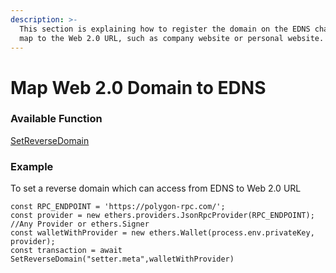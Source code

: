 ```yaml
---
description: >-
  This section is explaining how to register the domain on the EDNS chain(s) to
  map to the Web 2.0 URL, such as company website or personal website.
---
```


# Map Web 2.0 Domain to EDNS

### Available Function

[SetReverseDomain](setreversedomain.md)



### Example

To set a reverse domain which can access from EDNS to Web 2.0 URL

```
const RPC_ENDPOINT = 'https://polygon-rpc.com/';
const provider = new ethers.providers.JsonRpcProvider(RPC_ENDPOINT);
//Any Provider or ethers.Signer
const walletWithProvider = new ethers.Wallet(process.env.privateKey, provider);
const transaction = await SetReverseDomain("setter.meta",walletWithProvider)
```

